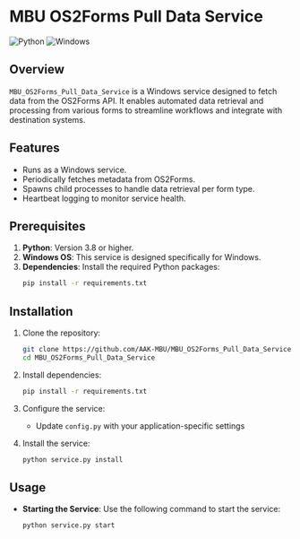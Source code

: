 # MBU OS2Forms Pull Data Service

![Python](https://img.shields.io/badge/Python-3.8%2B-blue)
![Windows](https://img.shields.io/badge/Platform-Windows-blue)

## Overview

`MBU_OS2Forms_Pull_Data_Service` is a Windows service designed to fetch data from the OS2Forms API. It enables automated data retrieval and processing from various forms to streamline workflows and integrate with destination systems.

## Features

- Runs as a Windows service.
- Periodically fetches metadata from OS2Forms.
- Spawns child processes to handle data retrieval per form type.
- Heartbeat logging to monitor service health.

## Prerequisites

1. **Python**: Version 3.8 or higher.
2. **Windows OS**: This service is designed specifically for Windows.
3. **Dependencies**: Install the required Python packages:
    ```bash
    pip install -r requirements.txt
    ```

## Installation

1. Clone the repository:
    ```bash
    git clone https://github.com/AAK-MBU/MBU_OS2Forms_Pull_Data_Service.git
    cd MBU_OS2Forms_Pull_Data_Service
    ```

2. Install dependencies:
    ```bash
    pip install -r requirements.txt
    ```

3. Configure the service:
   - Update `config.py` with your application-specific settings

4. Install the service:
    ```bash
    python service.py install
    ```

## Usage

- **Starting the Service**:
  Use the following command to start the service:
  ```bash
  python service.py start
